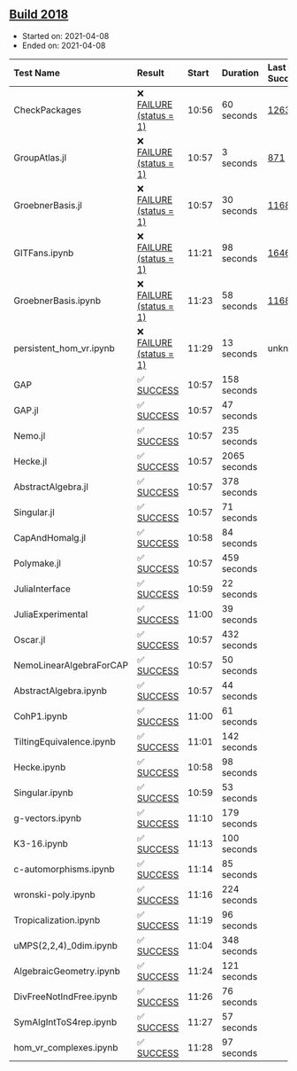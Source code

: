 ## [Build 2018](https://oscarci.mathematik.uni-kl.de/job/oscar-stable/2018/)

* Started on: 2021-04-08
* Ended on: 2021-04-08

| Test Name    | Result | Start | Duration | Last Success | First Failure |
|:-------------|:-------|:------|:---------|:-------------|:--------------|
| CheckPackages | ❌ [FAILURE (status = 1)](https://oscarci.mathematik.uni-kl.de/job/oscar-stable/2018/artifact/logs/build-2018/CheckPackages.log) | 10:56 | 60 seconds | [1263](https://oscarci.mathematik.uni-kl.de/job/oscar-stable/1263/) | [1264](https://oscarci.mathematik.uni-kl.de/job/oscar-stable/1264/) |
| GroupAtlas.jl | ❌ [FAILURE (status = 1)](https://oscarci.mathematik.uni-kl.de/job/oscar-stable/2018/artifact/logs/build-2018/GroupAtlas.jl.log) | 10:57 | 3 seconds | [871](https://oscarci.mathematik.uni-kl.de/job/oscar-stable/871/) | [872](https://oscarci.mathematik.uni-kl.de/job/oscar-stable/872/) |
| GroebnerBasis.jl | ❌ [FAILURE (status = 1)](https://oscarci.mathematik.uni-kl.de/job/oscar-stable/2018/artifact/logs/build-2018/GroebnerBasis.jl.log) | 10:57 | 30 seconds | [1168](https://oscarci.mathematik.uni-kl.de/job/oscar-stable/1168/) | [1169](https://oscarci.mathematik.uni-kl.de/job/oscar-stable/1169/) |
| GITFans.ipynb | ❌ [FAILURE (status = 1)](https://oscarci.mathematik.uni-kl.de/job/oscar-stable/2018/artifact/logs/build-2018/GITFans.ipynb.log) | 11:21 | 98 seconds | [1646](https://oscarci.mathematik.uni-kl.de/job/oscar-stable/1646/) | [1647](https://oscarci.mathematik.uni-kl.de/job/oscar-stable/1647/) |
| GroebnerBasis.ipynb | ❌ [FAILURE (status = 1)](https://oscarci.mathematik.uni-kl.de/job/oscar-stable/2018/artifact/logs/build-2018/GroebnerBasis.ipynb.log) | 11:23 | 58 seconds | [1168](https://oscarci.mathematik.uni-kl.de/job/oscar-stable/1168/) | [1169](https://oscarci.mathematik.uni-kl.de/job/oscar-stable/1169/) |
| persistent_hom_vr.ipynb | ❌ [FAILURE (status = 1)](https://oscarci.mathematik.uni-kl.de/job/oscar-stable/2018/artifact/logs/build-2018/persistent_hom_vr.ipynb.log) | 11:29 | 13 seconds | unknown | unknown |
| GAP | ✅ [SUCCESS](https://oscarci.mathematik.uni-kl.de/job/oscar-stable/2018/artifact/logs/build-2018/GAP.log) | 10:57 | 158 seconds |  |  |
| GAP.jl | ✅ [SUCCESS](https://oscarci.mathematik.uni-kl.de/job/oscar-stable/2018/artifact/logs/build-2018/GAP.jl.log) | 10:57 | 47 seconds |  |  |
| Nemo.jl | ✅ [SUCCESS](https://oscarci.mathematik.uni-kl.de/job/oscar-stable/2018/artifact/logs/build-2018/Nemo.jl.log) | 10:57 | 235 seconds |  |  |
| Hecke.jl | ✅ [SUCCESS](https://oscarci.mathematik.uni-kl.de/job/oscar-stable/2018/artifact/logs/build-2018/Hecke.jl.log) | 10:57 | 2065 seconds |  |  |
| AbstractAlgebra.jl | ✅ [SUCCESS](https://oscarci.mathematik.uni-kl.de/job/oscar-stable/2018/artifact/logs/build-2018/AbstractAlgebra.jl.log) | 10:57 | 378 seconds |  |  |
| Singular.jl | ✅ [SUCCESS](https://oscarci.mathematik.uni-kl.de/job/oscar-stable/2018/artifact/logs/build-2018/Singular.jl.log) | 10:57 | 71 seconds |  |  |
| CapAndHomalg.jl | ✅ [SUCCESS](https://oscarci.mathematik.uni-kl.de/job/oscar-stable/2018/artifact/logs/build-2018/CapAndHomalg.jl.log) | 10:58 | 84 seconds |  |  |
| Polymake.jl | ✅ [SUCCESS](https://oscarci.mathematik.uni-kl.de/job/oscar-stable/2018/artifact/logs/build-2018/Polymake.jl.log) | 10:57 | 459 seconds |  |  |
| JuliaInterface | ✅ [SUCCESS](https://oscarci.mathematik.uni-kl.de/job/oscar-stable/2018/artifact/logs/build-2018/JuliaInterface.log) | 10:59 | 22 seconds |  |  |
| JuliaExperimental | ✅ [SUCCESS](https://oscarci.mathematik.uni-kl.de/job/oscar-stable/2018/artifact/logs/build-2018/JuliaExperimental.log) | 11:00 | 39 seconds |  |  |
| Oscar.jl | ✅ [SUCCESS](https://oscarci.mathematik.uni-kl.de/job/oscar-stable/2018/artifact/logs/build-2018/Oscar.jl.log) | 10:57 | 432 seconds |  |  |
| NemoLinearAlgebraForCAP | ✅ [SUCCESS](https://oscarci.mathematik.uni-kl.de/job/oscar-stable/2018/artifact/logs/build-2018/NemoLinearAlgebraForCAP.log) | 10:57 | 50 seconds |  |  |
| AbstractAlgebra.ipynb | ✅ [SUCCESS](https://oscarci.mathematik.uni-kl.de/job/oscar-stable/2018/artifact/logs/build-2018/AbstractAlgebra.ipynb.log) | 10:57 | 44 seconds |  |  |
| CohP1.ipynb | ✅ [SUCCESS](https://oscarci.mathematik.uni-kl.de/job/oscar-stable/2018/artifact/logs/build-2018/CohP1.ipynb.log) | 11:00 | 61 seconds |  |  |
| TiltingEquivalence.ipynb | ✅ [SUCCESS](https://oscarci.mathematik.uni-kl.de/job/oscar-stable/2018/artifact/logs/build-2018/TiltingEquivalence.ipynb.log) | 11:01 | 142 seconds |  |  |
| Hecke.ipynb | ✅ [SUCCESS](https://oscarci.mathematik.uni-kl.de/job/oscar-stable/2018/artifact/logs/build-2018/Hecke.ipynb.log) | 10:58 | 98 seconds |  |  |
| Singular.ipynb | ✅ [SUCCESS](https://oscarci.mathematik.uni-kl.de/job/oscar-stable/2018/artifact/logs/build-2018/Singular.ipynb.log) | 10:59 | 53 seconds |  |  |
| g-vectors.ipynb | ✅ [SUCCESS](https://oscarci.mathematik.uni-kl.de/job/oscar-stable/2018/artifact/logs/build-2018/g-vectors.ipynb.log) | 11:10 | 179 seconds |  |  |
| K3-16.ipynb | ✅ [SUCCESS](https://oscarci.mathematik.uni-kl.de/job/oscar-stable/2018/artifact/logs/build-2018/K3-16.ipynb.log) | 11:13 | 100 seconds |  |  |
| c-automorphisms.ipynb | ✅ [SUCCESS](https://oscarci.mathematik.uni-kl.de/job/oscar-stable/2018/artifact/logs/build-2018/c-automorphisms.ipynb.log) | 11:14 | 85 seconds |  |  |
| wronski-poly.ipynb | ✅ [SUCCESS](https://oscarci.mathematik.uni-kl.de/job/oscar-stable/2018/artifact/logs/build-2018/wronski-poly.ipynb.log) | 11:16 | 224 seconds |  |  |
| Tropicalization.ipynb | ✅ [SUCCESS](https://oscarci.mathematik.uni-kl.de/job/oscar-stable/2018/artifact/logs/build-2018/Tropicalization.ipynb.log) | 11:19 | 96 seconds |  |  |
| uMPS(2,2,4)_0dim.ipynb | ✅ [SUCCESS](https://oscarci.mathematik.uni-kl.de/job/oscar-stable/2018/artifact/logs/build-2018/uMPS-2-2-4-_0dim.ipynb.log) | 11:04 | 348 seconds |  |  |
| AlgebraicGeometry.ipynb | ✅ [SUCCESS](https://oscarci.mathematik.uni-kl.de/job/oscar-stable/2018/artifact/logs/build-2018/AlgebraicGeometry.ipynb.log) | 11:24 | 121 seconds |  |  |
| DivFreeNotIndFree.ipynb | ✅ [SUCCESS](https://oscarci.mathematik.uni-kl.de/job/oscar-stable/2018/artifact/logs/build-2018/DivFreeNotIndFree.ipynb.log) | 11:26 | 76 seconds |  |  |
| SymAlgIntToS4rep.ipynb | ✅ [SUCCESS](https://oscarci.mathematik.uni-kl.de/job/oscar-stable/2018/artifact/logs/build-2018/SymAlgIntToS4rep.ipynb.log) | 11:27 | 57 seconds |  |  |
| hom_vr_complexes.ipynb | ✅ [SUCCESS](https://oscarci.mathematik.uni-kl.de/job/oscar-stable/2018/artifact/logs/build-2018/hom_vr_complexes.ipynb.log) | 11:28 | 97 seconds |  |  |
